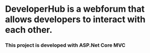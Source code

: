 # DeveloperHub is a webforum that allows developers to interact with each other. 
### This project is developed with ASP.Net Core MVC
